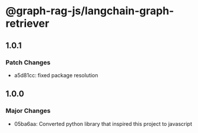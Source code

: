 # @graph-rag-js/langchain-graph-retriever

## 1.0.1

### Patch Changes

- a5d81cc: fixed package resolution

## 1.0.0

### Major Changes

- 05ba6aa: Converted python library that inspired this project to javascript
